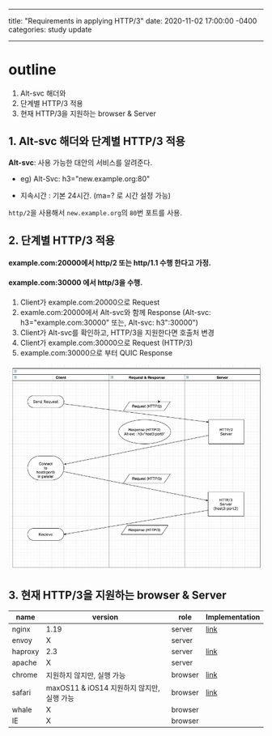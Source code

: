 ---
title: "Requirements in applying HTTP/3"
date: 2020-11-02 17:00:00 -0400
categories: study update
___


# outline
1. Alt-svc 해더와 
2. 단계별 HTTP/3 적용
3. 현재 HTTP/3을 지원하는 browser & Server

## 1. Alt-svc 해더와 단계별 HTTP/3 적용
**Alt-svc**: 사용 가능한 대안의 서비스를 알려준다.

* eg)  Alt-Svc: h3="new.example.org:80"

* 지속시간 : 기본 24시간. (ma=? 로 시간 설정 가능)

`http/2`을 사용해서 `new.example.org`의 `80`번 포트를 사용.

## 2. 단계별 HTTP/3 적용

#### example.com:20000에서 http/2 또는 http/1.1 수행 한다고 가정.
#### example.com:30000 에서 http/3을 수행.

1. Client가 example.com:20000으로 Request
2. examle.com:20000에서 Alt-svc와 함께 Response (Alt-svc: h3="example.com:30000" 또는, Alt-svc: h3":30000")
3. Client가 Alt-svc를 확인하고, HTTP/3을 지원한다면 호출처 변경
4. Client가 example.com:30000으로 Request (HTTP/3)
5. example.com:30000으로 부터 QUIC Response

![Image of Alt-svc](img/QUICAltSvc.png)


## 3. 현재 HTTP/3을 지원하는 browser & Server


| name | version | role | Implementation |
| ---- | ---- | ---- | --- |
| nginx | 1.19 | server| [link](https://www.nginx.com/blog/introducing-technology-preview-nginx-support-for-quic-http-3/)|
| envoy | X | server| |
| haproxy | 2.3 | server| [link](https://www.haproxy.com/blog/announcing-haproxy-2-3/)|
| apache | X | server| | 
| chrome | 지원하지 않지만, 실행 가능 | browser | [link](https://blog.chromium.org/2020/10/chrome-is-deploying-http3-and-ietf-quic.html)|
| safari | maxOS11 & iOS14 지원하지 않지만, 실행 가능| browser | [link](https://www.iphoneincanada.ca/news/apple-safari-http3-ios-14/) |
| whale | X | browser | |
| IE | X | browser | |

